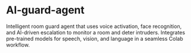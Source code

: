 # AI-guard-agent
Intelligent room guard agent that uses voice activation, face recognition, and AI-driven escalation to monitor a room and deter intruders. Integrates pre-trained models for speech, vision, and language in a seamless Colab workflow.
